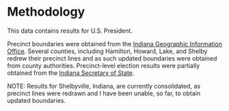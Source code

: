 # Methodology

This data contains results for U.S. President. 

Precinct boundaries were obtained from the [Indiana Geographic Information Office](https://www.indianamap.org/datasets/voting-district-boundaries-2023/about). Several counties, including Hamilton, Howard, Lake, and Shelby redrew their precinct lines and as such updated boundaries were obtained from county authorities. Precinct-level election results were partially obtained from the [Indiana Secretary of State](https://enr.indianavoters.in.gov/site/index.html).

NOTE: Results for Shelbyville, Indiana, are currently consolidated, as precinct lines were redrawn and I have been unable, so far, to obtain updated boundaries.
